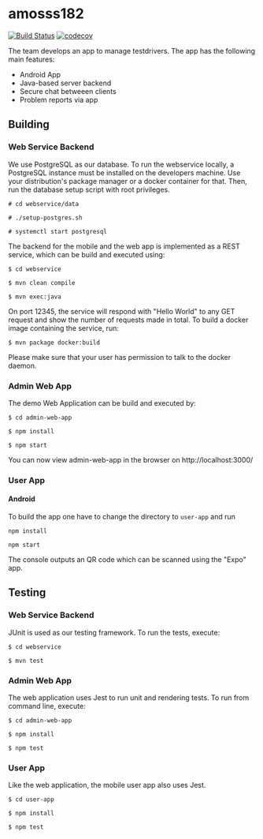 # amosss182

[![Build Status](https://travis-ci.org/asepart/amosss182.svg?branch=master)](https://travis-ci.org/asepart/amosss182)
[![codecov](https://codecov.io/gh/asepart/amosss182/branch/master/graph/badge.svg)](https://codecov.io/gh/asepart/amosss182)

The team develops an app to manage testdrivers.
The app has the following main features:
* Android App
* Java-based server backend
* Secure chat betweeen clients
* Problem reports via app

## Building

### Web Service Backend

We use PostgreSQL as our database. To run the webservice locally, a PostgreSQL instance must be installed on the developers machine. Use your distribution's package manager or a docker container for that. Then, run the database setup script with root privileges.

`# cd webservice/data`

`# ./setup-postgres.sh`

`# systemctl start postgresql`

The backend for the mobile and the web app is implemented as a REST service, which can be build and executed using:

`$ cd webservice`

`$ mvn clean compile`

`$ mvn exec:java`

On port 12345, the service will respond with "Hello World" to any GET request and show the number of requests made in total. To build a docker image containing the service, run:

`$ mvn package docker:build`

Please make sure that your user has permission to talk to the docker daemon.

### Admin Web App

The demo Web Application can be build and executed by:

`$ cd admin-web-app`

`$ npm install`

`$ npm start`

You can now view admin-web-app in the browser on http://localhost:3000/

### User App

#### Android

To build the app one have to change the directory to `user-app` and run

`npm install`

`npm start`

The console outputs an QR code which can be scanned using the "Expo" app.

## Testing

### Web Service Backend

JUnit is used as our testing framework. To run the tests, execute:

`$ cd webservice`

`$ mvn test`

### Admin Web App

The web application uses Jest to run unit and rendering tests. To run from command line, execute:

`$ cd admin-web-app`

`$ npm install`

`$ npm test`

### User App

Like the web application, the mobile user app also uses Jest.

`$ cd user-app`

`$ npm install`

`$ npm test`
